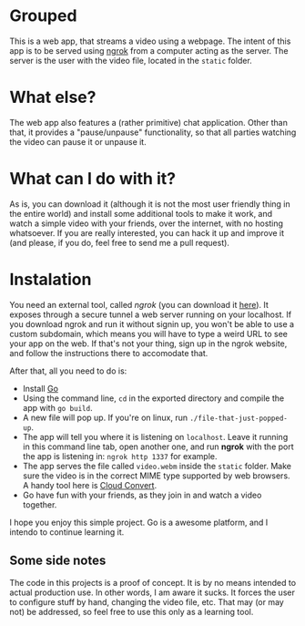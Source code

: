 # Grouped

This is a web app, that streams a video using a webpage.
The intent of this app is to be served using [ngrok](http://ngrok.com) from a computer acting as the server.
The server is the user with the video file, located in the `static` folder.

# What else?

The web app also features a (rather primitive) chat application. Other than that, it provides a "pause/unpause" functionality, so that all parties watching
the video can pause it or unpause it.

# What can I do with it?

As is, you can download it (although it is not the most user friendly thing in the entire world) and install some additional tools to make it work, and watch
a simple video with your friends, over the internet, with no hosting whatsoever.
If you are really interested, you can hack it up and improve it (and please, if you do, feel free to send me a pull request).

# Instalation

You need an external tool, called *ngrok* (you can download it [here](http://ngrok.com)). It exposes through a secure tunnel a web server running on your localhost.
If you download ngrok and run it without signin up, you won't be able to use a custom subdomain, which means you will have to type a weird URL to see your app on the web.
If that's not your thing, sign up in the ngrok website, and follow the instructions there to accomodate that.

After that, all you need to do is:
* Install [Go](http://golang.org)
* Using the command line, `cd` in the exported directory and compile the app with `go build`.
* A new file will pop up. If you're on linux, run `./file-that-just-popped-up`.
* The app will tell you where it is listening on `localhost`. Leave it running in this command line tab, open another one, and run **ngrok** with the port the app is listening in: `ngrok http 1337` for example.
* The app serves the file called `video.webm` inside the `static` folder. Make sure the video is in the correct MIME type supported by web browsers. A handy tool here is [Cloud Convert](http://cloudconvert.com).
* Go have fun with your friends, as they join in and watch a video together.

I hope you enjoy this simple project. Go is a awesome platform, and I intendo to continue learning it.

## Some side notes

The code in this projects is a proof of concept. It is by no means intended to actual production use. In other words, I am aware it sucks. It forces the user to configure stuff by hand, changing the video file, etc. That may (or may not) be addressed, so feel free to use this only as a learning tool. 
